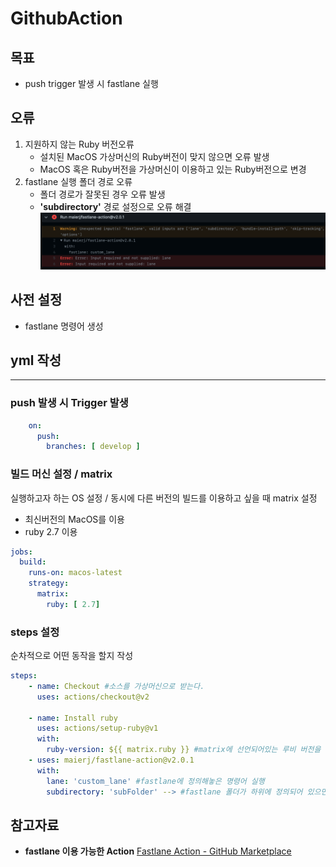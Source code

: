  # GithubAction

 ## 목표
 - push trigger 발생 시 fastlane 실행
 ## 오류
 1. 지원하지 않는 Ruby 버전오류
    - 설치된 MacOS 가상머신의 Ruby버전이 맞지 않으면 오류 발생
    - MacOS 혹은 Ruby버전을 가상머신이 이용하고 있는 Ruby버전으로 변경
 2. fastlane 실행 폴더 경로 오류
    - 폴더 경로가 잘못된 경우 오류 발생
    - **'subdirectory'** 경로 설정으로 오류 해결
    ![오류](https://github.com/wonjoo/TIL/blob/main/Github/Resource/fastlane_error.png)

## 사전 설정
- fastlane 명령어 생성 
## yml 작성
---
### push 발생 시 Trigger 발생
~~~yml
    on:
      push:
        branches: [ develop ]
~~~
### 빌드 머신 설정 / matrix
실행하고자 하는 OS 설정 / 동시에 다른 버전의 빌드를 이용하고 싶을 때 matrix 설정
- 최신버전의 MacOS를 이용
- ruby 2.7 이용

~~~yml
jobs:
  build:
    runs-on: macos-latest
    strategy:
      matrix:
        ruby: [ 2.7]
~~~

### steps 설정
순차적으로 어떤 동작을 할지 작성
~~~yml
steps:
    - name: Checkout #소스를 가상머신으로 받는다.
      uses: actions/checkout@v2

    - name: Install ruby
      uses: actions/setup-ruby@v1
      with:
        ruby-version: ${{ matrix.ruby }} #matrix에 선언되어있는 루비 버전을 이용. "[2.7, 3.0]" 이런식으로 되어있으면 2번 빌드?
    - uses: maierj/fastlane-action@v2.0.1
      with:
        lane: 'custom_lane' #fastlane에 정의해놓은 명령어 실행
        subdirectory: 'subFolder' --> #fastlane 폴더가 하위에 정의되어 있으면 하위폴더 경로 정의
~~~

## 참고자료

- **fastlane 이용 가능한 Action**
[Fastlane Action - GitHub Marketplace](https://github.com/marketplace/actions/fastlane-action)